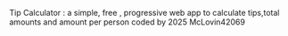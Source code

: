 Tip Calculator : a simple, free , progressive web app to calculate tips,total amounts and amount per person
coded by 2025 McLovin42069
